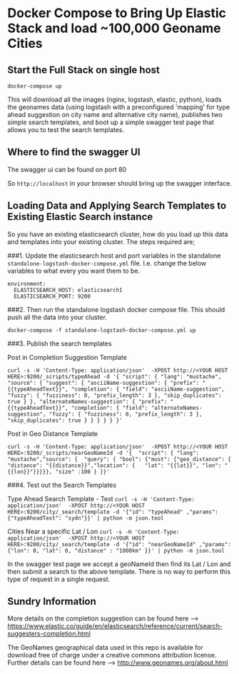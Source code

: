 # Docker Compose to Bring Up Elastic Stack and load ~100,000 Geoname Cities

## Start the Full Stack on single host

```docker-compose up```

This will download all the images (nginx, logstash, elastic, python), loads the geonames data (using logstash with a preconfigured 'mapping' for type ahead suggestion on city name and alternative city name), publishes two simple search templates, and boot up a simple swagger test page that allows you to test the search templates. 

## Where to find the swagger UI

The swagger ui can be found on port 80

So ```http://localhost``` in your browser should bring up the swagger interface. 


## Loading Data and Applying Search Templates to Existing Elastic Search instance

So you have an existing elasticsearch cluster, how do you load up this data and templates into your existing cluster. The steps required are;

###1. Update the elasticsearch host and port variables in the standalone ```standalone-logstash-docker-compose.yml``` file. I.e. change the below variables to what every you want them to be. 

    environment:
      ELASTICSEARCH_HOST: elasticsearch1
      ELASTICSEARCH_PORT: 9200

###2. Then run the standalone logstash docker compose file. This should push all the data into your cluster. 

```docker-compose -f standalone-logstash-docker-compose.yml up```


###3. Publish the search templates 

Post in Completion Suggestion Template

```curl -s -H 'Content-Type: application/json'  -XPOST http://<YOUR HOST HERE>:9200/_scripts/typeAhead -d '{ "script": { "lang": "mustache", "source": { "suggest": { "asciiName-suggestion": { "prefix": "{{typeAheadText}}", "completion": { "field": "asciiName-suggestion", "fuzzy": { "fuzziness": 0, "prefix_length": 3 }, "skip_duplicates": true } }, "alternateNames-suggestion": { "prefix": "{{typeAheadText}}", "completion": { "field": "alternateNames-suggestion", "fuzzy": { "fuzziness": 0, "prefix_length": 3 }, "skip_duplicates": true } } } } } }' ```

Post in Geo Distance Template

```curl -s -H 'Content-Type: application/json'  -XPOST http://<YOUR HOST HERE>:9200/_scripts/nearGeoNameId -d '{  "script": { "lang": "mustache","source": {  "query": { "bool": {"must": {"geo_distance": { "distance": "{{distance}}","location": {   "lat": "{{lat}}", "lon": "{{lon}}"}}}}}, "size" :100 } }}' ```

###4. Test out the Search Templates

Type Ahead Search Template - Test
```curl -s -H 'Content-Type: application/json'  -XPOST http://<YOUR HOST HERE>:9200/city/_search/template -d '{"id": "typeAhead" ,"params": {"typeAheadText": "sydn"}}' | python -m json.tool ```

Cities Near a specific Lat / Lon
```curl -s -H 'Content-Type: application/json'  -XPOST http://<YOUR HOST HERE>:9200/city/_search/template -d '{"id": "nearGeoNameId" ,"params": {"lon": 0, "lat": 0, "distance" : "1000km" }}' | python -m json.tool ```

In the swagger test page we accept a geoNameId then find its Lat / Lon and then submit a search to the above template. There is no way to perform this type of request in a single request. 

## Sundry Information

More details on the completion suggestion can be found here --> https://www.elastic.co/guide/en/elasticsearch/reference/current/search-suggesters-completion.html

The GeoNames geographical data used in this repo is available for download free of charge under a creative commons attribution license. Further details can be found here --> http://www.geonames.org/about.html
